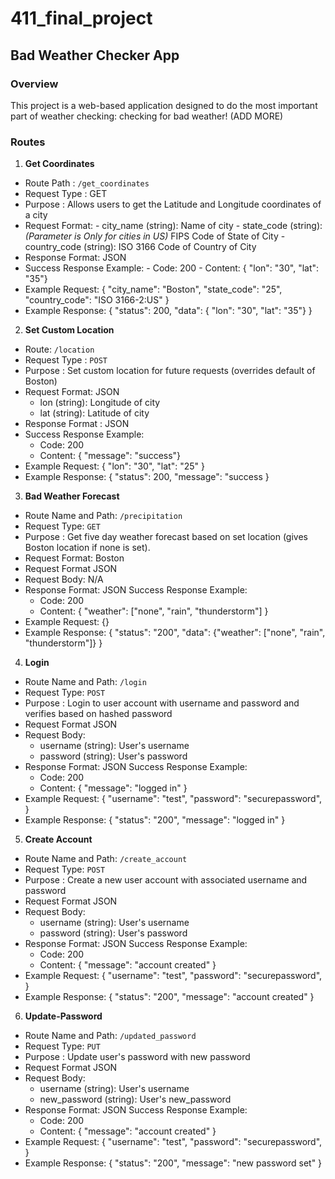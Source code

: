 # 411_final_project
## Bad Weather Checker App 
### Overview
This project is a web-based application designed to do the most important part of weather checking: checking for bad weather! (ADD MORE)
### Routes 
1. **Get Coordinates**
  - Route Path : `/get_coordinates`
  - Request Type  : GET
  -  Purpose  : Allows users to get the Latitude and Longitude coordinates of a city 
  -  Request Format:
    - city_name (string): Name of city
    - state_code (string): *(Parameter is Only for cities in US)* FIPS Code of State of City
    - country_code (string): ISO 3166 Code of Country of City
  -  Response Format: JSON
  -  Success Response Example:
    - Code: 200
    - Content: { "lon": "30", "lat": "35"}
  -  Example Request: 
    {
      "city_name": "Boston",
      "state_code": "25",
      "country_code": "ISO 3166-2:US"
    }
  - Example Response:
  {
    "status": 200,
    "data": { "lon": "30", "lat": "35"}
  }
2. **Set Custom Location**
  - Route: `/location`  
  - Request Type : `POST`  
  - Purpose : Set custom location for future requests (overrides default of Boston) 
  - Request Format: JSON
    - lon (string): Longitude of city
    - lat (string): Latitude of city
  - Response Format : JSON    
  -  Success Response Example:
        - Code: 200
        - Content: { "message": "success"}
  - Example Request: 
      {
        "lon": "30",
        "lat": "25"
      }
  - Example Response:
    {
      "status": 200,
      "message": "success
    }
    
 3. **Bad Weather Forecast**
  - Route Name and Path: `/precipitation`  
  - Request Type: `GET`  
  - Purpose : Get five day weather forecast based on set location (gives Boston location if none is set).  
  - Request Format: Boston
  - Request Format JSON
  - Request Body: N/A
  - Response Format: JSON
    Success Response Example:
      - Code: 200
      - Content: { "weather": ["none", "rain", "thunderstorm"] }
  - Example Request: {}
  - Example Response: 
    {
      "status": "200",
      "data": {"weather": ["none", "rain", "thunderstorm"]}
    }
    
    
4. **Login**
  - Route Name and Path: `/login`  
  - Request Type: `POST`  
  - Purpose : Login to user account with username and password and verifies based on hashed password
  - Request Format JSON
  - Request Body: 
    - username (string): User's username
    - password (string): User's password
  - Response Format: JSON
    Success Response Example:
      - Code: 200
      - Content: { "message": "logged in" }
  - Example Request: 
  {
    "username": "test",
    "password": "securepassword",
  }
  - Example Response: 
    {
      "status": "200",
      "message": "logged in"
    }


5. **Create Account**
  - Route Name and Path: `/create_account`  
  - Request Type: `POST`  
  - Purpose : Create a new user account with associated username and password
  - Request Format JSON
  - Request Body: 
    - username (string): User's username
    - password (string): User's password
  - Response Format: JSON
    Success Response Example:
      - Code: 200
      - Content: { "message": "account created" }
  - Example Request: 
  {
    "username": "test",
    "password": "securepassword",
  }
  - Example Response: 
    {
      "status": "200",
      "message": "account created"
    }

6. **Update-Password**
  - Route Name and Path: `/updated_password`  
  - Request Type: `PUT`  
  - Purpose : Update user's password with new password
  - Request Format JSON
  - Request Body: 
    - username (string): User's username
    - new_password (string): User's new_password
  - Response Format: JSON
    Success Response Example:
      - Code: 200
      - Content: { "message": "account created" }
  - Example Request: 
  {
    "username": "test",
    "password": "securepassword",
  }
  - Example Response: 
    {
      "status": "200",
      "message": "new password set"
    }